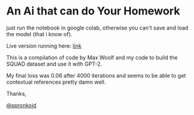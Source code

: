 # An Ai that can do Your Homework

just run the notebook in google colab, otherwise you can't save and load the model (that i know of).

Live version running here: [link](https://colab.research.google.com/drive/1hGxYPTx0E515cPcY-_vWfsdHMJQ1hPP8)



This is a compilation of code by Max Woolf and my code to build the SQUAD dataset and use it with GPT-2.

My final loss was 0.06 after 4000 iterations and seems to be able to get contextual references pretty damn well.



Thanks,

 [@spronkoid](twitter.com/spronkoid)